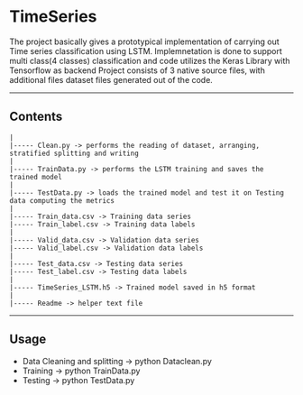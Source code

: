 # TimeSeries

The project basically gives a prototypical implementation of carrying out Time series classification using LSTM.
Implemnetation is done to support multi class(4 classes) classification and code utilizes the Keras Library with Tensorflow as backend
Project consists of 3 native source files, with additional files dataset files generated out of the code. 

---------
Contents
---------
    |
    |----- Clean.py -> performs the reading of dataset, arranging, stratified splitting and writing    
    |
    |----- TrainData.py -> performs the LSTM training and saves the trained model 
    |
    |----- TestData.py -> loads the trained model and test it on Testing data computing the metrics
    |
    |----- Train_data.csv -> Training data series
    |----- Train_label.csv -> Training data labels
    |
    |----- Valid_data.csv -> Validation data series
    |----- Valid_label.csv -> Validation data labels
    |
    |----- Test_data.csv -> Testing data series
    |----- Test_label.csv -> Testing data labels
    |
    |----- TimeSeries_LSTM.h5 -> Trained model saved in h5 format
    |
    |----- Readme -> helper text file
        
--------
 Usage
--------

- Data Cleaning and splitting -> python Dataclean.py
- Training                    -> python TrainData.py
- Testing                     -> python TestData.py
        
        
